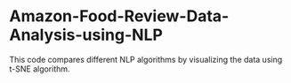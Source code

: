 # Amazon-Food-Review-Data-Analysis-using-NLP
This code compares different NLP algorithms by visualizing the data using t-SNE algorithm.

